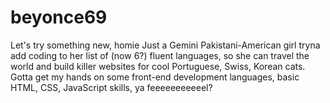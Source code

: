 # beyonce69
Let's try something new, homie
Just a Gemini Pakistani-American girl tryna add coding to her list of (now 6?) fluent languages, so she can travel the world and build killer websites for cool Portuguese, Swiss, Korean cats. Gotta get my hands on some front-end development languages, basic HTML, CSS, JavaScript skills, ya feeeeeeeeeeel?
